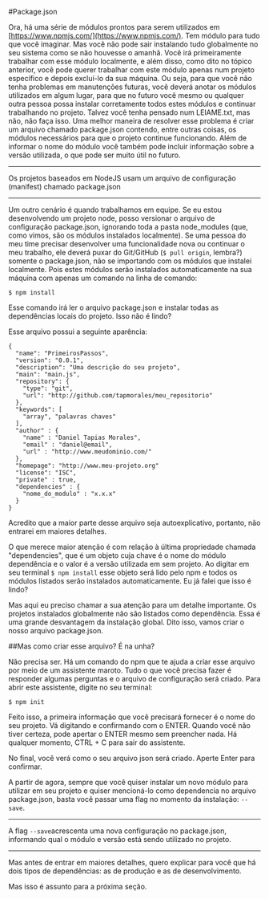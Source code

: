 #Package.json

Ora, há uma série de módulos prontos para serem utilizados em [https://www.npmjs.com/](https://www.npmjs.com/). Tem módulo para tudo que você imaginar. Mas você não pode sair instalando tudo globalmente no seu sistema como se não houvesse o amanhã. Você irá primeiramente trabalhar com esse módulo localmente, e além disso, como dito no tópico anterior, você pode querer trabalhar com este módulo apenas num projeto específico e depois excluí-lo da sua máquina. Ou seja, para que você não tenha problemas em manutenções futuras, você deverá anotar os módulos utilizados em algum lugar, para que no futuro você mesmo ou qualquer outra pessoa possa instalar corretamente todos estes módulos e continuar trabalhando no projeto. Talvez você tenha pensado num LEIAME.txt, mas não, não faça isso. Uma melhor maneira de resolver esse problema é criar um arquivo chamado package.json contendo, entre outras coisas, os módulos necessários para que o projeto continue funcionando. Além de informar o nome do módulo você também pode incluir informação sobre a versão utilizada, o que pode ser muito útil no futuro.


---


Os projetos baseados em NodeJS usam um arquivo de configuração (manifest) chamado package.json 


---



Um outro cenário é quando trabalhamos em equipe. Se eu estou desenvolvendo um projeto node, posso versionar o arquivo de configuração package.json, ignorando toda a pasta node_modules (que, como vimos, são os módulos instalados localmente). Se uma pessoa do meu time precisar desenvolver uma funcionalidade nova ou continuar o meu trabalho, ele deverá puxar do Git/GitHub (```$ pull origin```, lembra?) somente o package.json, não se importando com os módulos que instalei localmente. Pois estes módulos serão instalados automaticamente na sua máquina com apenas um comando na linha de comando:

```$ npm install```

Esse comando irá ler o arquivo package.json e instalar todas as dependências locais do projeto. Isso não é lindo?

Esse arquivo possui a seguinte aparência:

```
{
  "name": "PrimeirosPassos",
  "version": "0.0.1",
  "description": "Uma descrição do seu projeto",
  "main": "main.js",
  "repository": {
    "type": "git",
    "url": "http://github.com/tapmorales/meu_repositorio"
  },
  "keywords": [
    "array", "palavras chaves"
  ],
  "author" : {
    "name" : "Daniel Tapias Morales",
    "email" : "daniel@email",
    "url" : "http://www.meudominio.com/"
  },
  "homepage": "http://www.meu-projeto.org"
  "license": "ISC",
  "private" : true,
  "dependencies" : {
    "nome_do_modulo" : "x.x.x"
  }
}
```

Acredito que a maior parte desse arquivo seja autoexplicativo, portanto, não entrarei em maiores detalhes.

O que merece maior atenção é com relação à última propriedade chamada "dependencies", que é um objeto cuja chave é o nome do módulo dependência e o valor é a versão utilizada em sem projeto. Ao digitar em seu terminal ```$ npm install``` esse objeto será lido pelo npm e todos os módulos listados serão instalados automaticamente. Eu já falei que isso é lindo?

Mas aqui eu preciso chamar a sua atenção para um detalhe importante. Os projetos instalados globalmente não são listados como dependência. Essa é uma grande desvantagem da instalação global. Dito isso, vamos criar o nosso arquivo package.json.


##Mas como criar esse arquivo? É na unha?

Não precisa ser. Há um comando do npm que te ajuda a criar esse arquivo por meio de um assistente maroto. Tudo o que você precisa fazer é responder algumas perguntas e o arquivo de configuração será criado. Para abrir este assistente, digite no seu terminal:
```
$ npm init
```

Feito isso, a primeira informação que você precisará fornecer é o nome do seu projeto. Vá digitando e confirmando com o ENTER. Quando você não tiver certeza, pode apertar o ENTER mesmo sem preencher nada. Há qualquer momento, CTRL + C para sair do assistente.

No final, você verá como o seu arquivo json será criado. Aperte Enter para confirmar.

A partir de agora, sempre que você quiser instalar um novo módulo para utilizar em seu projeto e quiser mencioná-lo como dependencia no arquivo package.json, basta você passar uma flag no momento da instalação: ```--save```.



---


A flag ``` --save ```acrescenta uma nova configuração no package.json, informando qual o módulo e versão está sendo utilizado no projeto.


---



Mas antes de entrar em maiores detalhes, quero explicar para você que há dois tipos de dependências: as de produção e as de desenvolvimento. 

Mas isso é assunto para a próxima seção.



